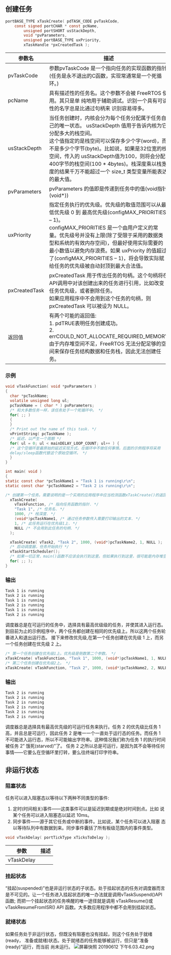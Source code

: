 ## 创建任务
```c
portBASE_TYPE xTaskCreate( pdTASK_CODE pvTaskCode,
	const signed portCHAR * const pcName,
        unsigned portSHORT usStackDepth,
        void *pvParameters,
        unsigned portBASE_TYPE uxPriority,
        xTaskHandle *pxCreatedTask );
```

参数名|描述
-|-
pvTaskCode|参数pvTaskCode 是一个指向任务的实现函数的指针(任务是永不退出的C函数，实现常通常是一个死循环。)
pcName|具有描述性的任务名。这个参数不会被 FreeRTOS 使用。其只是单 纯地用于辅助调试。识别一个具有可读性的名字总是比通过句柄来 识别容易得多。
usStackDepth|当任务创建时，内核会分为每个任务分配属于任务自己的唯一状态。 usStackDepth 值用于告诉内核为它分配多大的栈空间。<br>这个值指定的是栈空间可以保存多少个字(word)，而不是多少个字节(byte)。比如说，如果是32位宽的栈空间，传入的 usStackDepth值为100，则将会分配400字节的栈空间(100 * 4bytes)。栈深度乘以栈宽度的结果千万不能超过一个 size_t 类型变量所能表达的最大值。
pvParameters|pvParameters 的值即是传递到任务中的值(void指针(void*))
uxPriority|指定任务执行的优先级。优先级的取值范围可以从最低优先级 0 到 最高优先级(configMAX_PRIORITIES – 1)。<br>configMAX_PRIORITIES 是一个由用户定义的常量。优先级号并没有上限(除了受限于采用的数据类型和系统的有效内存空间)，但最好使用实际需要的最小数值以避免内存浪费。如果 uxPriority 的值超过了(configMAX_PRIORITIES – 1)，将会导致实际赋给任务的优先级被自动封顶到最大合法值。
pxCreatedTask|pxCreatedTask 用于传出任务的句柄。这个句柄将在API调用中对该创建出来的任务进行引用，比如改变任务优先级，或者删除任务。<br>如果应用程序中不会用到这个任务的句柄，则 pxCreatedTask 可以被设为 NULL。
返回值|有两个可能的返回值:<br>1. pdTRUE表明任务创建成功。<br>2. errCOULD_NOT_ALLOCATE_REQUIRED_MEMORY 由于内存堆空间不足，FreeRTOS 无法分配足够的空间来保存任务结构数据和任务栈，因此无法创建任务。

### 示例
```c
void vTaskFunction( void *pvParameters )
{
  char *pcTaskName;
  volatile unsigned long ul;
  pcTaskName = ( char * ) pvParameters;
  /* 和大多数任务一样，该任务处于一个死循环中。 */ 
  for( ;; )
  {
  } 
  /* Print out the name of this task. */
  vPrintString( pcTaskName );
  /* 延迟，以产生一个周期 */
  for( ul = 0; ul < mainDELAY_LOOP_COUNT; ul++ ) {
  /* 这个空循环是最原始的延迟实现方式。在循环中不做任何事情。后面的示例程序将采用
  delay/sleep函数代替这个原始空循环。 */ 
  }
}

int main( void )
{
static const char *pcTaskName1 = "Task 1 is running\r\n";
static const char *pcTaskName2 = "Task 2 is running\r\n";

/* 创建第一个任务。需要说明的是一个实用的应用程序中应当检测函数xTaskCreate()的返回值，以确保任 务创建成功。 */
  xTaskCreate(
    vTaskFunction, /* 指向任务函数的指针. */ 
    "Task 1", /* 任务名. */
    1000, /* 栈深度. */
    (void*)pcTaskName1, /* 通过任务参数传入需要打印输出的文本. */ 
    1, /* 此任务运行在优先级1上. */
    NULL /* 不会用到此任务的句柄. */
  );

  xTaskCreate( vTask2, "Task 2", 1000, (void*)pcTaskName2, 1, NULL );
  /* 启动调度器，任务开始执行 */ 
  vTaskStartScheduler();
  /* 如果一切正常，main()函数不应该会执行到这里。但如果执行到这里，很可能是内存堆空间不足导致空闲 任务无法创建。第五章有讲述更多关于内存管理方面的信息 */
  for( ;; );
}
```
### 输出
```txt
Task 1 is running
Task 2 is running
Task 1 is running
Task 2 is running
Task 1 is running
Task 2 is running
```

调度器总是在可运行的任务中，选择具有最高优级级的任务，并使其进入运行态。
到目前为止的示例程序中，两个任务都创建在相同的优先级上。所以这两个任务轮番进入和退出运行态。
接下来修改优先级,在第一个任务创建在优先级 1 上，而另一个任务创建在优先级 2 上。
```c
/* 第一个任务创建在优先级1上。优先级是倒数第二个参数。 */
xTaskCreate( vTaskFunction, "Task 1", 1000, (void*)pcTaskName1, 1, NULL );
/* 第二个任务创建在优先级2上。 */
xTaskCreate( vTaskFunction, "Task 2", 1000, (void*)pcTaskName2, 2, NULL );

```
### 输出
```txt
Task 2 is running
Task 2 is running
Task 2 is running
Task 2 is running
Task 2 is running
Task 2 is running
```
调度器总是选择具有最高优先级的可运行任务来执行。任务 2 的优先级比任务 1 高，并且总是可运行，因此任务 2 是唯一一个一直处于运行态的任务。而任务 1 不可能进入运行态，所以不可能输出字符串。这种情况我们称为任务 1 的执行时间被任务 2” 饿死(starved)”了。
任务 2 之所以总是可运行，是因为其不会等待任何事情——它要么在空循环里打转，要么往终端打印字符串。

## 非运行状态
### 阻塞状态
任务可以进入阻塞态以等待以下两种不同类型的事件:
1. 定时(时间相关)事件——这类事件可以是延迟到期或是绝对时间到点。比如 说某个任务可以进入阻塞态以延迟 10ms。
2. 同步事件——源于其它任务或中断的事件。比如说，某个任务可以进入阻塞 态以等待队列中有数据到来。同步事件囊括了所有板级范围内的事件类型。

```c
void vTaskDelay( portTickType xTicksToDelay );
```

参数|描述
-|-
vTaskDelay|

### 挂起状态
“挂起(suspended)”也是非运行状态的子状态。处于挂起状态的任务对调度器而言
是不可见的。让一个任务进入挂起状态的唯一办法就是调用vTaskSuspend()API函数; 而把一个挂起状态的任务唤醒的唯一途径就是调用 vTaskResume()或 vTaskResumeFromISR() API 函数。大多数应用程序中都不会用到挂起状态。
### 就绪状态
如果任务处于非运行状态，但既没有阻塞也没有挂起，则这个任务处于就绪(ready，
准备或就绪)状态。处于就绪态的任务能够被运行，但只是”准备(ready)”运行，而当前 尚未运行。
![屏幕快照 20190612 下午6.03.42.png](0)